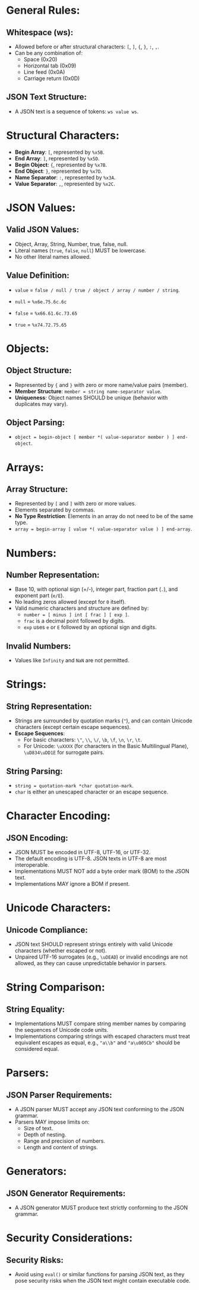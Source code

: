 # General Rules:

## Whitespace (ws):
- Allowed before or after structural characters: `[`, `]`, `{`, `}`, `:`, `,`.
- Can be any combination of:
    - Space (0x20)
    - Horizontal tab (0x09)
    - Line feed (0x0A)
    - Carriage return (0x0D)

## JSON Text Structure:
- A JSON text is a sequence of tokens: `ws value ws`.

# Structural Characters:

- **Begin Array**: `[`, represented by `%x5B`.
- **End Array**: `]`, represented by `%x5D`.
- **Begin Object**: `{`, represented by `%x7B`.
- **End Object**: `}`, represented by `%x7D`.
- **Name Separator**: `:`, represented by `%x3A`.
- **Value Separator**: `,`, represented by `%x2C`.

# JSON Values:

## Valid JSON Values:
- Object, Array, String, Number, true, false, null.
- Literal names (`true`, `false`, `null`) MUST be lowercase.
- No other literal names allowed.

## Value Definition:
- `value` = `false / null / true / object / array / number / string`.


- `null`  = `%x6e.75.6c.6c`
- `false` = `%x66.61.6c.73.65`  
- `true`  = `%x74.72.75.65`    

# Objects:

## Object Structure:
- Represented by `{` and `}` with zero or more name/value pairs (member).
- **Member Structure**: `member = string name-separator value`.
- **Uniqueness**: Object names SHOULD be unique (behavior with duplicates may vary).

## Object Parsing:
- `object = begin-object [ member *( value-separator member ) ] end-object`.

# Arrays:

## Array Structure:
- Represented by `[` and `]` with zero or more values.
- Elements separated by commas.
- **No Type Restriction**: Elements in an array do not need to be of the same type.
- `array = begin-array [ value *( value-separator value ) ] end-array`.

# Numbers:

## Number Representation:
- Base 10, with optional sign (+/-), integer part, fraction part (`.`), and exponent part (`e/E`).
- No leading zeros allowed (except for `0` itself).
- Valid numeric characters and structure are defined by:
    - `number = [ minus ] int [ frac ] [ exp ]`.
    - `frac` is a decimal point followed by digits.
    - `exp` uses `e` or `E` followed by an optional sign and digits.

## Invalid Numbers:
- Values like `Infinity` and `NaN` are not permitted.

# Strings:

## String Representation:
- Strings are surrounded by quotation marks (`"`), and can contain Unicode characters (except certain escape sequences).
- **Escape Sequences**:
    - For basic characters: `\"`, `\\`, `\/`, `\b`, `\f`, `\n`, `\r`, `\t`.
    - For Unicode: `\uXXXX` (for characters in the Basic Multilingual Plane), `\uD834\uDD1E` for surrogate pairs.

## String Parsing:
- `string = quotation-mark *char quotation-mark`.
- `char` is either an unescaped character or an escape sequence.

# Character Encoding:

## JSON Encoding:
- JSON MUST be encoded in UTF-8, UTF-16, or UTF-32.
- The default encoding is UTF-8. JSON texts in UTF-8 are most interoperable.
- Implementations MUST NOT add a byte order mark (BOM) to the JSON text.
- Implementations MAY ignore a BOM if present.

# Unicode Characters:

## Unicode Compliance:
- JSON text SHOULD represent strings entirely with valid Unicode characters (whether escaped or not).
- Unpaired UTF-16 surrogates (e.g., `\uDEAD`) or invalid encodings are not allowed, as they can cause unpredictable behavior in parsers.

# String Comparison:

## String Equality:
- Implementations MUST compare string member names by comparing the sequences of Unicode code units.
- Implementations comparing strings with escaped characters must treat equivalent escapes as equal, e.g., `"a\\b"` and `"a\u005Cb"` should be considered equal.

# Parsers:

## JSON Parser Requirements:
- A JSON parser MUST accept any JSON text conforming to the JSON grammar.
- Parsers MAY impose limits on:
    - Size of text.
    - Depth of nesting.
    - Range and precision of numbers.
    - Length and content of strings.

# Generators:

## JSON Generator Requirements:
- A JSON generator MUST produce text strictly conforming to the JSON grammar.

# Security Considerations:

## Security Risks:
- Avoid using `eval()` or similar functions for parsing JSON text, as they pose security risks when the JSON text might contain executable code.
